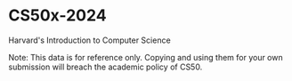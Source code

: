 # CS50x-2024
Harvard's Introduction to Computer Science

Note: This data is for reference only. Copying and using them for your own submission will breach the academic policy of CS50.
